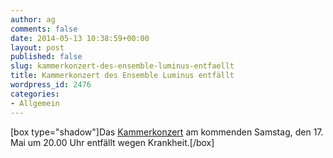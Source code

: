 ```yaml
---
author: ag
comments: false
date: 2014-05-13 10:38:59+00:00
layout: post
published: false
slug: kammerkonzert-des-ensemble-luminus-entfaellt
title: Kammerkonzert des Ensemble Luminus entfällt
wordpress_id: 2476
categories:
- Allgemein
---
```


[box type="shadow"]Das [Kammerkonzert](https://www.agv-muenchen.de/ai1ec_event/kammerkonzert-ensemble-luminus/?instance_id=781) am kommenden Samstag, den 17. Mai um 20.00 Uhr entfällt wegen Krankheit.[/box]

